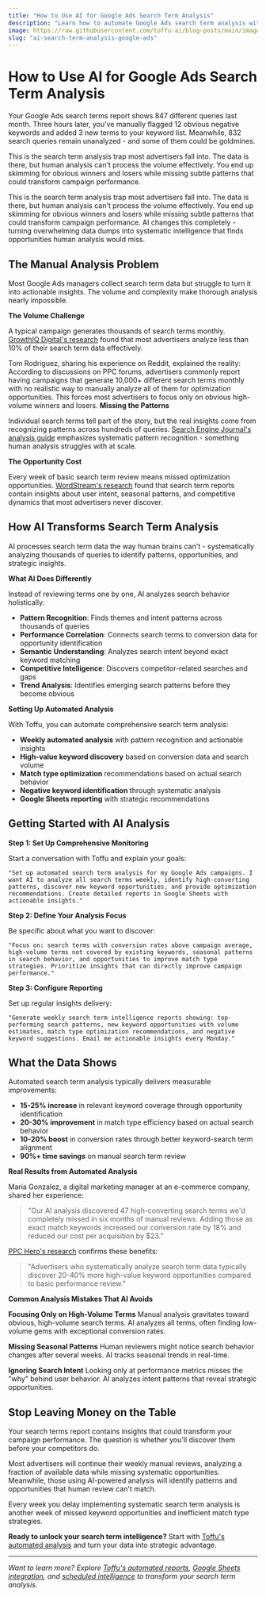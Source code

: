 ```yaml
---
title: "How to Use AI for Google Ads Search Term Analysis"
description: "Learn how to automate Google Ads search term analysis with AI, identify high-value keywords, and optimize campaigns based on actual search behavior."
image: https://raw.githubusercontent.com/toffu-ai/blog-posts/main/images/ai-search-term-analysis-hero-new.avif
slug: "ai-search-term-analysis-google-ads"
---
```


# How to Use AI for Google Ads Search Term Analysis

Your Google Ads search terms report shows 847 different queries last month. Three hours later, you've manually flagged 12 obvious negative keywords and added 3 new terms to your keyword list. Meanwhile, 832 search queries remain unanalyzed - and some of them could be goldmines.

This is the search term analysis trap most advertisers fall into. The data is there, but human analysis can't process the volume effectively. You end up skimming for obvious winners and losers while missing subtle patterns that could transform campaign performance.

This is the search term analysis trap most advertisers fall into. The data is there, but human analysis can't process the volume effectively. You end up skimming for obvious winners and losers while missing subtle patterns that could transform campaign performance.
AI changes this completely - turning overwhelming data dumps into systematic intelligence that finds opportunities human analysis would miss.

## The Manual Analysis Problem

Most Google Ads managers collect search term data but struggle to turn it into actionable insights. The volume and complexity make thorough analysis nearly impossible.

**The Volume Challenge**

A typical campaign generates thousands of search terms monthly. [GrowthIQ Digital's research](https://growthiqdigital.com/blog/google-ads-keyword-match-types-guide/) found that most advertisers analyze less than 10% of their search term data effectively.

Tom Rodriguez, sharing his experience on Reddit, explained the reality:
According to discussions on PPC forums, advertisers commonly report having campaigns that generate 10,000+ different search terms monthly with no realistic way to manually analyze all of them for optimization opportunities.
This forces most advertisers to focus only on obvious high-volume winners and losers.
**Missing the Patterns**

Individual search terms tell part of the story, but the real insights come from recognizing patterns across hundreds of queries. [Search Engine Journal's analysis guide](https://www.searchenginejournal.com/google-ads-search-terms/) emphasizes systematic pattern recognition - something human analysis struggles with at scale.

**The Opportunity Cost**

Every week of basic search term review means missed optimization opportunities. [WordStream's research](https://www.wordstream.com/search-terms) found that search term reports contain insights about user intent, seasonal patterns, and competitive dynamics that most advertisers never discover.

## How AI Transforms Search Term Analysis

AI processes search term data the way human brains can't - systematically analyzing thousands of queries to identify patterns, opportunities, and strategic insights.

**What AI Does Differently**

Instead of reviewing terms one by one, AI analyzes search behavior holistically:

- **Pattern Recognition**: Finds themes and intent patterns across thousands of queries
- **Performance Correlation**: Connects search terms to conversion data for opportunity identification
- **Semantic Understanding**: Analyzes search intent beyond exact keyword matching
- **Competitive Intelligence**: Discovers competitor-related searches and gaps
- **Trend Analysis**: Identifies emerging search patterns before they become obvious

**Setting Up Automated Analysis**

With Toffu, you can automate comprehensive search term analysis:

- **Weekly automated analysis** with pattern recognition and actionable insights
- **High-value keyword discovery** based on conversion data and search volume
- **Match type optimization** recommendations based on actual search behavior
- **Negative keyword identification** through systematic analysis
- **Google Sheets reporting** with strategic recommendations

## Getting Started with AI Analysis

**Step 1: Set Up Comprehensive Monitoring**

Start a conversation with Toffu and explain your goals:

```
"Set up automated search term analysis for my Google Ads campaigns. I want AI to analyze all search terms weekly, identify high-converting patterns, discover new keyword opportunities, and provide optimization recommendations. Create detailed reports in Google Sheets with actionable insights."
```

**Step 2: Define Your Analysis Focus**

Be specific about what you want to discover:

```
"Focus on: search terms with conversion rates above campaign average, high-volume terms not covered by existing keywords, seasonal patterns in search behavior, and opportunities to improve match type strategies. Prioritize insights that can directly improve campaign performance."
```

**Step 3: Configure Reporting**

Set up regular insights delivery:

```
"Generate weekly search term intelligence reports showing: top-performing search patterns, new keyword opportunities with volume estimates, match type optimization recommendations, and negative keyword suggestions. Email me actionable insights every Monday."
```

## What the Data Shows

Automated search term analysis typically delivers measurable improvements:

- **15-25% increase** in relevant keyword coverage through opportunity identification
- **20-30% improvement** in match type efficiency based on actual search behavior
- **10-20% boost** in conversion rates through better keyword-search term alignment
- **90%+ time savings** on manual search term review

**Real Results from Automated Analysis**

Maria Gonzalez, a digital marketing manager at an e-commerce company, shared her experience:

> "Our AI analysis discovered 47 high-converting search terms we'd completely missed in six months of manual reviews. Adding those as exact match keywords increased our conversion rate by 18% and reduced our cost per acquisition by $23."

[PPC Hero's research](https://www.ppchero.com/search-term-reports/) confirms these benefits:

> "Advertisers who systematically analyze search term data typically discover 20-40% more high-value keyword opportunities compared to basic performance review."

**Common Analysis Mistakes That AI Avoids**

**Focusing Only on High-Volume Terms**
Manual analysis gravitates toward obvious, high-volume search terms. AI analyzes all terms, often finding low-volume gems with exceptional conversion rates.

**Missing Seasonal Patterns**
Human reviewers might notice search behavior changes after several weeks. AI tracks seasonal trends in real-time.

**Ignoring Search Intent**
Looking only at performance metrics misses the "why" behind user behavior. AI analyzes intent patterns that reveal strategic opportunities.

## Stop Leaving Money on the Table

Your search terms report contains insights that could transform your campaign performance. The question is whether you'll discover them before your competitors do.

Most advertisers will continue their weekly manual reviews, analyzing a fraction of available data while missing systematic opportunities. Meanwhile, those using AI-powered analysis will identify patterns and opportunities that human review can't match.

Every week you delay implementing systematic search term analysis is another week of missed keyword opportunities and inefficient match type strategies.

**Ready to unlock your search term intelligence?** Start with [Toffu's automated analysis](https://toffu.ai/) and turn your data into strategic advantage.

---

*Want to learn more? Explore [Toffu's automated reports](https://toffu.ai/academy/reports), [Google Sheets integration](https://toffu.ai/academy/integrations), and [scheduled intelligence](https://toffu.ai/academy/scheduled-tasks) to transform your search term analysis.*